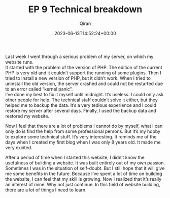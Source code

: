 ﻿---
title: EP 9 Technical breakdown
author: Qiran
type: post
date: 2023-06-13T14:52:24+00:00
aliases: ["/ep-9-technical-breakdown/"]
autoshare_autoshare_for_twitter:
  - 1
autoshare_tweet-allow-image:
  - yes
autoshare_status:
  - 'a:1:{i:0;a:3:{s:6:"status";s:9:"published";s:10:"twitter_id";i:1668632423255670784;s:10:"created_at";s:25:"2023-06-13T14:52:26+00:00";}}'
categories:
  - Building Site
  - Podcast

---
Last week I went through a serious problem of my server, on which my website runs.  
It started with the problem of the version of PHP. The edition of the current PHP is very old and it couldn&#8217;t support the running of some plugins. Then I tried to install a new version of PHP, but it didn&#8217;t work. When I tried to uninstall the old version, the server crashed and could not be restarted due to an error called &#8220;kernel panic&#8221;.  
I&#8217;ve done my best to fix it myself until midnight. It&#8217;s useless. I could only ask other people for help. The technical staff couldn&#8217;t solve it either, but they helped me to backup the data. It&#8217;s a very tedious experience and I could restore my server after several days. Finally, I used the backup data and restored my website.

Now I feel that there are a lot of problems I cannot do by myself, what I can only do is find the help from some professional persons. But it&#8217;s my hobby to explore some technical stuff. It&#8217;s very interesting. It reminds me of the days when I created my first blog when I was only 8 years old. It made me very excited.

After a period of time when I started this website, I didn&#8217;t know the usefulness of building a website. It was built entirely out of my own passion. Sometimes I was in the situation of self-doubt. But I still hope that it will give me some benefits in the future. Because I&#8217;ve spent a lot of time on building the website, I can feel that my skill is growing. Now I realized that it&#8217;s really an interest of mine. Why not just continue. In this field of website building, there are a lot of things I need to learn.
